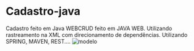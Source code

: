 # Cadastro-java
Cadastro feito em Java WEBCRUD feito em JAVA WEB.
Utilizando rastreamento na XML com direcionamento de dependências.
Utilizando SPRING, MAVEN, REST....
![modelo](https://user-images.githubusercontent.com/27456580/100316611-a6cebb00-2f99-11eb-8c60-95e655c88ea5.png)
